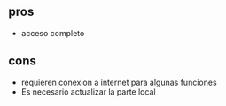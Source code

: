 ## pros 
- acceso completo 
## cons 
- requieren conexion a internet para algunas funciones 
- Es necesario actualizar la parte local

